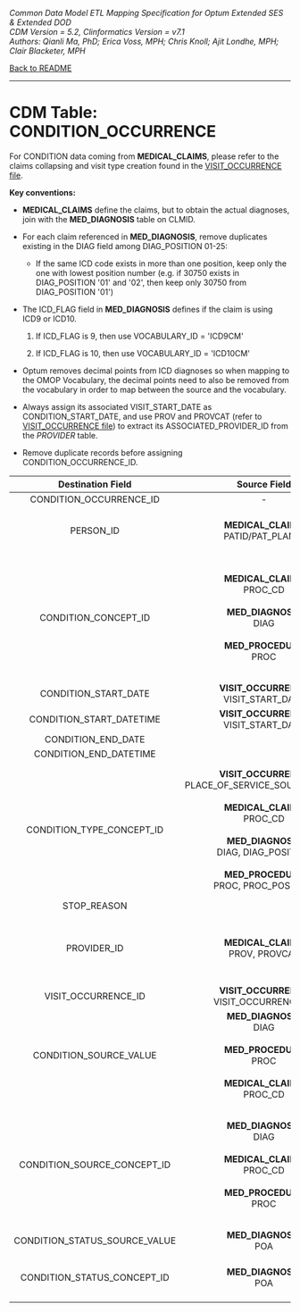 *Common Data Model ETL Mapping Specification for Optum Extended SES & Extended DOD* 
<br>*CDM Version = 5.2, Clinformatics Version = v7.1*
<br>*Authors: Qianli Ma, PhD; Erica Voss, MPH; Chris Knoll; Ajit Londhe, MPH; Clair Blacketer, MPH*

[Back to README](README.md)

---

# CDM Table: CONDITION_OCCURRENCE

For CONDITION data coming from **MEDICAL_CLAIMS**, please refer to the claims collapsing and visit type creation found in the [VISIT_OCCURRENCE file](VISIT_OCCURRENCE.md).

**Key conventions:**

-   **MEDICAL_CLAIMS** define the claims, but to obtain the actual diagnoses, join with the **MED_DIAGNOSIS** table on CLMID.

-   For each claim referenced in **MED_DIAGNOSIS**, remove duplicates existing in the DIAG field among DIAG_POSITION 01-25: 
    - If the same ICD code exists in more than one position, keep only the one with lowest
    position number (e.g. if 30750 exists in DIAG_POSITION '01' and '02', then keep only 30750 from DIAG_POSITION '01')

-   The ICD_FLAG field in **MED_DIAGNOSIS** defines if the claim is using ICD9 or ICD10.

    1.  If ICD_FLAG is 9, then use VOCABULARY_ID = 'ICD9CM'

    2.  If ICD_FLAG is 10, then use VOCABULARY_ID = 'ICD10CM'

-   Optum removes decimal points from ICD diagnoses so when mapping to
    the OMOP Vocabulary, the decimal points need to also be removed from
    the vocabulary in order to map between the source and
    the vocabulary.

-   Always assign its associated VISIT_START_DATE as
    CONDITION_START_DATE, and use PROV and PROVCAT (refer to [VISIT_OCCURRENCE file](VISIT_OCCURRENCE.md)) to extract its ASSOCIATED_PROVIDER_ID
    from the *PROVIDER* table.

-   Remove duplicate records before assigning CONDITION_OCCURRENCE_ID.


**Destination Field**|**Source Field**|**Applied Rule**|**Comment**
:-----:|:-----:|:-----:|:-----:
CONDITION_OCCURRENCE_ID|-|System generated.| 
PERSON_ID|**MEDICAL_CLAIMS**<br/> PATID/PAT_PLANID|At the row level we work with PAT_PLANID, but PATID is what is written to the CDM.| 
CONDITION_CONCEPT_ID|**MEDICAL_CLAIMS**<br/>PROC_CD<br/><br/>**MED_DIAGNOSIS**<br/>DIAG<br/><br/>**MED_PROCEDURE**<br/> PROC|**DIAG**<br/>Use [Source to Standard Terminology](code_snippets.md#source-to-standard-terminology) and filter with [Concept Ids from Medical Claims Diagnosis Fields](code_snippets.md#from-medical-claims-diagnosis-fields) <br/><br/>**PROC, PROC_CD**<br/>Use [Source to Standard Terminology](code_snippets.md#source-to-standard-terminology) and filter with [Concept Ids from Medical Claims Procedure Fields](code_snippets.md#from-medical-claims-procedure-fields)| 
CONDITION_START_DATE|**VISIT_OCCURRENCE** VISIT_START_DATE| | 
CONDITION_START_DATETIME|**VISIT_OCCURRENCE** VISIT_START_DATE| Set time to 00:00:00 | 
CONDITION_END_DATE| | | 
CONDITION_END_DATETIME| | | 
CONDITION_TYPE_CONCEPT_ID|**VISIT_OCCURRENCE**<br/>PLACE_OF_SERVICE_SOURCE_VALUE<br/><br/>**MEDICAL_CLAIMS**<br/>PROC_CD<br/><br/>**MED_DIAGNOSIS**<br/>DIAG, DIAG_POSITION<br/><br/>**MED_PROCEDURE**<br/>PROC, PROC_POSITION|**DIAG**<br/>Use [Concept Type Ids from Medical Claims Diagnosis Fields](code_snippets.md#from-medical-claims-diagnosis-fields-1)<br/><br/>**PROC**, **PROC_CD**<br/>Use [Concept Type Ids from Medical Claims Procedure Fields](code_snippets.md#from-medical-claims-procedure-fields-1)|If same ICD code exists in more than one position, keep only the one with lowest position number. <br> Map to inpatient/outpatient header to be consistent with PROCEDURE_OCCURRENCE table. <br> These CONCEPT_IDs fall under VOCABULARY_ID = 'Condition Type' in CONCEPT table.
STOP_REASON| | | 
PROVIDER_ID|**MEDICAL_CLAIMS**<br>PROV, PROVCAT|Map PROV and PROVCAT to PROVIDER_SOURCE_VALUE and SPECIALTY_SOURCE_VALUE in Provider table to extract its associated Provider ID. | 
VISIT_OCCURRENCE_ID|**VISIT_OCCURRENCE**<br/>VISIT_OCCURRENCE_ID| | 
CONDITION_SOURCE_VALUE|**MED_DIAGNOSIS**<br/>DIAG<br/><br/>**MED_PROCEDURE**<br/>PROC<br/><br/>**MEDICAL_CLAIMS**<br/>PROC_CD|Exclude records with invalid ICD9 or ICD10 diagnosis codes.|Use rules mentioned above to exclude invalid ICD9 or ICD10 diagnosis codes.|
CONDITION_SOURCE_CONCEPT_ID|**MED_DIAGNOSIS**<br/>DIAG<br/><br/>**MEDICAL_CLAIMS**<br/>PROC_CD<br/><br/>**MED_PROCEDURE**<br/>PROC|**DIAG**<br/>Use [Source to Source](code_snippets.md#source-to-source) and filter with [Source Concept Ids from Medical Claims Diagnosis Fields](code_snippets.md#from-medical-claims-diagnosis-fields-2) <br><br> **PROC_CD, PROC**<br/>Use [Source to Source](code_snippets.md#source-to-source) and filter with [Source Concept Ids from Medical Claims Procedure Fields](code_snippets.md#from-medical-claims-procedure-fields-2)| 
CONDITION_STATUS_SOURCE_VALUE|**MED_DIAGNOSIS**<br/>POA| |
CONDITION_STATUS_CONCEPT_ID|**MED_DIAGNOSIS**<br/>POA | N = 0<br>U = 0<br>W = 46236988<br>Y = 46236988<br>|



